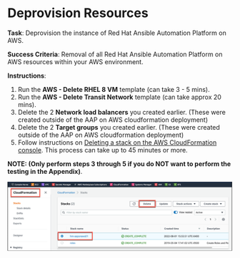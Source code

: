 <h1>Deprovision Resources</h1>


**Task**: Deprovision the instance of Red Hat Ansible Automation Platform on AWS.

**Success Criteria**: Removal of all Red Hat Ansible Automation Platform on AWS resources within your AWS  environment.

**Instructions**:

1. Run the **AWS - Delete RHEL 8 VM** template (can take 3 - 5 mins).
2. Run the **AWS - Delete Transit Network** template (can take approx 20 mins).
3. Delete the 2 **Network load balancers** you created earlier.  (These were created outside of the AAP on AWS cloudformation deployment)
4. Delete the 2 **Target groups** you created earlier.  (These were created outside of the AAP on AWS cloudformation deployment)
5. Follow instructions on [Deleting a stack on the AWS CloudFormation console](https://docs.aws.amazon.com/AWSCloudFormation/latest/UserGuide/cfn-console-delete-stack.html). This process can take up to 45 minutes or more.

**NOTE:  (Only perform steps 3 through 5 if you do NOT want to perform the testing in the Appendix)**.

![alt_text](images/image32.png "image_tooltip")


